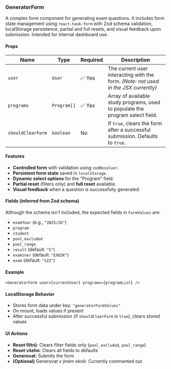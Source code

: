 ### GeneratorForm

A complex form component for generating exam questions. It includes form state management using `react-hook-form` with Zod schema validation, localStorage persistence, partial and full resets, and visual feedback upon submission. Intended for internal dashboard use.

#### Props

| Name              | Type         | Required | Description                                                                 |
|-------------------|--------------|----------|-----------------------------------------------------------------------------|
| `user`            | `User`       | ✅ Yes   | The current user interacting with the form. *(Note: not used in the JSX currently)* |
| `programs`        | `Program[]`  | ✅ Yes   | Array of available study programs, used to populate the program select field. |
| `shouldClearForm` | `boolean`    | No       | If `true`, clears the form after a successful submission. Defaults to `true`. |

#### Features

- **Controlled form** with validation using `zodResolver`.
- **Persistent form state** saved in `localStorage`.
- **Dynamic select options** for the "Program" field.
- **Partial reset** (filters only) and **full reset** available.
- **Visual feedback** when a question is successfully generated.

#### Fields (inferred from Zod schema)

Although the schema isn't included, the expected fields in `FormValues` are:

- `examYear` (e.g., `"2025/26"`)
- `program`
- `student`
- `pool_excluded`
- `pool_range`
- `result` (default: `"5"`)
- `examiner` (default: `"EX0ZK"`)
- `exam` (default: `"SZZ"`)

#### Example

```tsx
<GeneratorForm user={currentUser} programs={programList} />
```
#### LocalStorage Behavior

- Stores form data under key: `"generatorFormValues"`
- On mount, loads values if present
- After successful submission (if `shouldClearForm` is `true`), clears stored values

#### UI Actions

- **Reset filtrů**: Clears filter fields only (`pool_excluded`, `pool_range`)
- **Reset všeho**: Clears all fields to defaults
- **Generovat**: Submits the form
- **(Optional)** Generovat v jiném okně: Currently commented out


